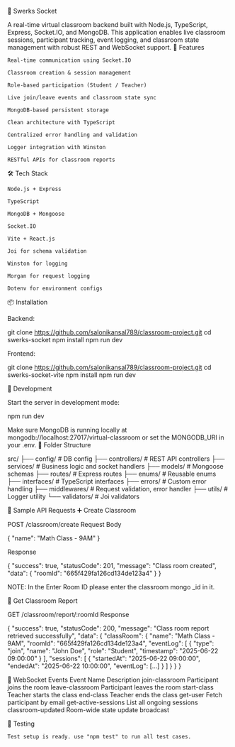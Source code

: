 💬 Swerks Socket

A real-time virtual classroom backend built with Node.js, TypeScript, Express, Socket.IO, and MongoDB. This application enables live classroom sessions, participant tracking, event logging, and classroom state management with robust REST and WebSocket support.
🚀 Features

    Real-time communication using Socket.IO

    Classroom creation & session management

    Role-based participation (Student / Teacher)

    Live join/leave events and classroom state sync

    MongoDB-based persistent storage

    Clean architecture with TypeScript

    Centralized error handling and validation

    Logger integration with Winston

    RESTful APIs for classroom reports

🛠 Tech Stack

    Node.js + Express

    TypeScript

    MongoDB + Mongoose

    Socket.IO

    Vite + React.js

    Joi for schema validation

    Winston for logging

    Morgan for request logging

    Dotenv for environment configs

📦 Installation

Backend: 

git clone https://github.com/salonikansal789/classroom-project.git
cd swerks-socket
npm install
npm run dev

Frontend:

git clone https://github.com/salonikansal789/classroom-project.git
cd swerks-socket-vite
npm install
npm run dev


🔧 Development

Start the server in development mode:

npm run dev

Make sure MongoDB is running locally at mongodb://localhost:27017/virtual-classroom or set the MONGODB_URI in your .env.
📁 Folder Structure

src/
  ├── config/             # DB config
  ├── controllers/        # REST API controllers
  ├── services/           # Business logic and socket handlers
  ├── models/             # Mongoose schemas
  ├── routes/             # Express routes
  ├── enums/              # Reusable enums
  ├── interfaces/         # TypeScript interfaces
  ├── errors/             # Custom error handling
  ├── middlewares/        # Request validation, error handler
  ├── utils/              # Logger utility
  └── validators/         # Joi validators

📡 Sample API Requests
➕ Create Classroom

POST /classroom/create
Request Body

{
  "name": "Math Class - 9AM"
}

Response

{
  "success": true,
  "statusCode": 201,
  "message": "Class room created",
  "data": {
    "roomId": "665f429fa126cd134de123a4"
  }
}

NOTE: In the Enter Room ID please enter the classroom mongo _id in it.

📄 Get Classroom Report

GET /classroom/report/:roomId
Response

{
  "success": true,
  "statusCode": 200,
  "message": "Class room report retrieved successfully",
  "data": {
    "classRoom": {
      "name": "Math Class - 9AM",
      "roomId": "665f429fa126cd134de123a4",
      "eventLog": [
        {
          "type": "join",
          "name": "John Doe",
          "role": "Student",
          "timestamp": "2025-06-22 09:00:00"
        }
      ],
      "sessions": [
        {
          "startedAt": "2025-06-22 09:00:00",
          "endedAt": "2025-06-22 10:00:00",
          "eventLog": [...]
        }
      ]
    }
  }
}

📡 WebSocket Events
Event Name	Description
join-classroom	Participant joins the room
leave-classroom	Participant leaves the room
start-class	Teacher starts the class
end-class	Teacher ends the class
get-user	Fetch participant by email
get-active-sessions	List all ongoing sessions
classroom-updated	Room-wide state update broadcast

🧪 Testing

    Test setup is ready. use "npm test" to run all test cases.

